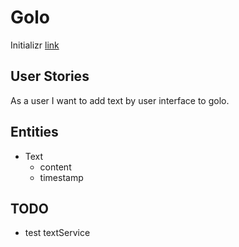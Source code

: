 # Golo

Initializr [link](https://start.spring.io/#!type=maven-project&language=java&platformVersion=2.5.8&packaging=jar&jvmVersion=11&groupId=com.text&artifactId=golo&name=golo&description=Word%20Storage&packageName=com.text.golo&dependencies=data-mongodb,devtools,actuator,data-mongodb-reactive,security,web,configuration-processor,lombok)

## User Stories

As a user I want to add text by user interface to golo.

## Entities
- Text
  - content
  - timestamp

## TODO

- test textService